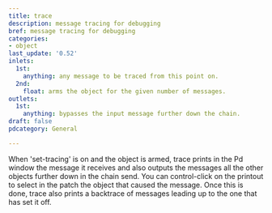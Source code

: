 ```yaml
---
title: trace
description: message tracing for debugging
bref: message tracing for debugging
categories:
- object
last_update: '0.52'
inlets:
  1st:
    anything: any message to be traced from this point on.
  2nd:
    float: arms the object for the given number of messages.
outlets:
  1st:
    anything: bypasses the input message further down the chain.
draft: false
pdcategory: General

---
```

When 'set-tracing' is on and the object is armed,  trace prints in the Pd window the message it receives and also outputs the messages all the other objects further down in the chain send. You can control-click on the printout to select in the patch the object that caused the message. Once this is done,  trace also prints a backtrace of messages leading up to the one that has set it off.
